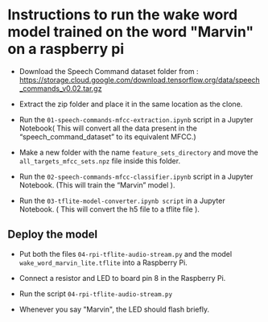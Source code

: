 #  Instructions to run the wake word model trained on the word "Marvin" on a raspberry pi

- Download the Speech Command dataset folder from : https://storage.cloud.google.com/download.tensorflow.org/data/speech_commands_v0.02.tar.gz

- Extract the zip folder and place it in the same location as the clone.

- Run the `01-speech-commands-mfcc-extraction.ipynb` script in a Jupyter Notebook( This will convert all the data present in the  “speech_command_dataset” to its equivalent MFCC.)

- Make a new folder with the name `feature_sets_directory` and move the `all_targets_mfcc_sets.npz` file inside this folder.

- Run the `02-speech-commands-mfcc-classifier.ipynb` script in a Jupyter Notebook. (This will train the “Marvin” model ).

- Run the `03-tflite-model-converter.ipynb script` in a Jupyter Notebook. ( This will convert the h5 file to a tflite file ).


## Deploy the model

- Put both the files `04-rpi-tflite-audio-stream.py` and the model `wake_word_marvin_lite.tflite` into a Raspberry Pi.

- Connect a resistor and LED to board pin 8 in the Raspberry Pi.

- Run the script `04-rpi-tflite-audio-stream.py`

- Whenever you say "Marvin", the LED should flash briefly.
